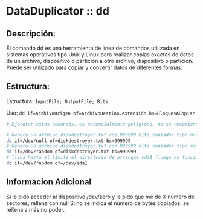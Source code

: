 # DataDuplicator :: dd
<!--Documentado por Andrés Ruslan Abadías Otal (Nisamov)-->

## Descripción:
El comando dd es una herramienta de línea de comandos utilizada en sistemas operativos tipo Unix y Linux para realizar copias exactas de datos de un archivo, dispositivo o partición a otro archivo, dispositivo o partición. Puede ser utilizado para copiar y convertir datos de diferentes formas.

## Estructura:
Estructura: `InputFile; OutputFile; Bits`

Uso: `dd if=ArchivoOrigen of=ArchivoDestino.extensión bs=BloquesACopiar`

```bash
# Ejecutar estos comandos, es potencialmente peligroso, no se recomienda llevar a cabo su ejecucion

# Genera un archivo diskdestroyer.txt con 999999 bits copiados tipo null
dd if=/dev/null of=diskdestroyer.txt bs=999999
# Genera un archivo diskdestroyer.txt con 999999 bits copiados tipo random
dd if=/dev/random of=diskdestroyer.txt bs=999999
# llena hasta el límite el directorio de arranque sda1 (luego no funciona), deibo a no haber especificado una cantidad concreta de bits
dd if=/dev/random of=/dev/sda1
```

## Informacion Adicional

Si le pido acceder al dispositivo /dev/zero y le pido que me de X número de sectores, rellena con null
Si no se indica el número de bytes copiados, se rellena a más no poder.
